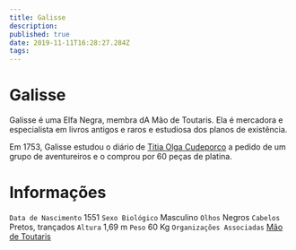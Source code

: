 ```yaml
---
title: Galisse
description: 
published: true
date: 2019-11-11T16:28:27.284Z
tags: 
---
```


<!-- SUBTITLE: Visão geral sobre Galisse -->

# Galisse
Galisse é uma Elfa Negra, membra dA Mão de Toutaris. Ela é mercadora e especialista em livros antigos e raros e estudiosa dos planos de existência.

Em 1753, Galisse estudou o diário de [Titia Olga Cudeporco](http://localhost/individuos/titia-olga-cudeporco#titia-olga-cudeporco) a pedido de um grupo de aventureiros e o comprou por 60 peças de platina.

# Informações
`Data de Nascimento` 1551 
`Sexo Biológico` Masculino
`Olhos` Negros
`Cabelos` Pretos, trançados
`Altura` 1,69 m
`Peso` 60 Kg
`Organizações Associadas` [Mão de Toutaris](http://localhost/faccoes/faccoes-independentes/mao-de-toutaris#mao-de-toutaris)

